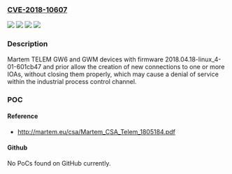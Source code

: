 ### [CVE-2018-10607](https://cve.mitre.org/cgi-bin/cvename.cgi?name=CVE-2018-10607)
![](https://img.shields.io/static/v1?label=Product&message=TELEM%20GW6&color=blue)
![](https://img.shields.io/static/v1?label=Product&message=TELEM%20GWM&color=blue)
![](https://img.shields.io/static/v1?label=Version&message=n%2Fa&color=blue)
![](https://img.shields.io/static/v1?label=Vulnerability&message=UNCONTROLLED%20RESOURCE%20CONSUMPTION%20('RESOURCE%20EXHAUSTION')%20CWE-400&color=brighgreen)

### Description

Martem TELEM GW6 and GWM devices with firmware 2018.04.18-linux_4-01-601cb47 and prior allow the creation of new connections to one or more IOAs, without closing them properly, which may cause a denial of service within the industrial process control channel.

### POC

#### Reference
- http://martem.eu/csa/Martem_CSA_Telem_1805184.pdf

#### Github
No PoCs found on GitHub currently.

